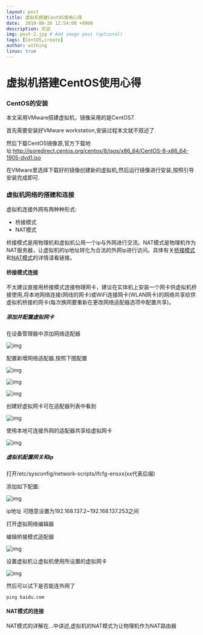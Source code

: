 ```yaml
---
layout: post
title: 虚拟机搭建CentOS使用心得
date:  2019-08-26 12:54:00 +0900
description: 欢迎
img: post-2.jpg # Add image post (optional)
tags: [CentOS,create]
author: withing
linux: true
---
```


# 虚拟机搭建CentOS使用心得

### CentOS的安装

本文采用VMware搭建虚拟机，镜像采用的是CentOS7.

首先需要安装好VMware workstation,安装过程本文就不叙述了.

然后下载CentOS镜像源,官方下载地址:http://isoredirect.centos.org/centos/8/isos/x86_64/CentOS-8-x86_64-1905-dvd1.iso

在VMware里选择下载好的镜像创建新的虚拟机,然后运行镜像进行安装,按照引导安装完成即可.

### 虚拟机网络的搭建和连接

虚拟机连接外网有两种种形式:

+ 桥接模式
+ NAT模式

桥接模式是用物理机和虚拟机公用一个ip与外网进行交流。NAT模式是物理机作为NAT服务器，让虚拟机的ip地址转化为合法的外网ip进行访问。具体有关[桥接模式]()和[NAT模式]()的详情请看链接。

#### 桥接模式连接

不太建议直接用桥接模式连接物理网卡，建议在实体机上安装一个网卡供虚拟机桥接使用,将本地网络连接(网线的网卡)或WiFi连接网卡(WLAN网卡)的网络共享给供虚拟机桥接的网卡(每次换网要重新在更改网络适配器选项中配置共享)。

##### 添加并配置虚拟网卡

在设备管理器中添加网络适配器

![img]({{site.imagepath}}/centos/1.png)

配置新增网络适配器,按照下图配置

![img]({{site.imagepath}}/centos/2.png)

![img]({{site.imagepath}}/centos/3.png)

![img]({{site.imagepath}}/centos/4.png)

创建好虚拟网卡可在适配器列表中看到

![img]({{site.imagepath}}/centos/5.png)

使用本地可连接外网的适配器共享给虚拟网卡

![img]({{site.imagepath}}/centos/6.png)

#####  虚拟机配置网关和ip

打开/etc/sysconfig/network-scripts/ifcfg-ensxx(xx代表后缀)

添加如下配置:

![img]({{site.imagepath}}/centos/7.png)

ip地址 可随意设置为192.168.137.2~192.168.137.253之间

打开虚拟网络编辑器

编辑桥接模式适配器

![img]({{site.imagepath}}/centos/8.png)

设置虚拟机让虚拟机使用所设置的虚拟网卡

![img]({{site.imagepath}}/centos/9.png)

然后可以试下是否能连外网了

```linux
ping baidu.com
```

#### NAT模式的连接

NAT模式的详解在...中讲述,虚拟机的NAT模式为让物理机作为NAT路由器

